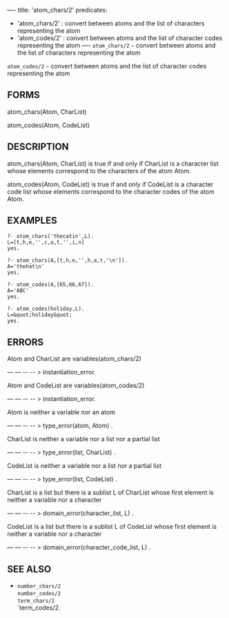 —-
title: 'atom_chars/2'
predicates:
 - 'atom_chars/2' : convert between atoms and the list of characters representing the atom
 - 'atom_codes/2' : convert between atoms and the list of character codes representing the atom
—-
`atom_chars/2` `—` convert between atoms and the list of characters representing the atom

`atom_codes/2` `—` convert between atoms and the list of character codes representing the atom


## FORMS

atom_chars(Atom, CharList)

atom_codes(Atom, CodeList)


## DESCRIPTION

atom_chars(Atom, CharList) is true if and only if CharList is a character list whose elements correspond to the characters of the atom Atom.

atom_codes(Atom, CodeList) is true if and only if CodeList is a character code list whose elements correspond to the character codes of the atom Atom.


## EXAMPLES

```
?- atom_chars('thecatin',L).
L=[t,h,e,'',c,a,t,'',i,n]
yes.
```

```
?- atom_chars(A,[t,h,e,'',h,a,t,'\n']).
A='thehat\n'
yes.
```

```
?- atom_codes(A,[65,66,67]).
A='ABC'
yes.
```

```
?- atom_codes(holiday,L).
L=&quot;holiday&quot;
yes.
```



## ERRORS

Atom and CharList are variables(atom_chars/2)

— — -- -- &gt; instantiation_error.

Atom and CodeList are variables(atom_codes/2)

— — -- -- &gt; instantiation_error.

Atom is neither a variable nor an atom

— — -- -- &gt; type_error(atom, Atom) .

CharList is neither a variable nor a list nor a partial list

— — -- -- &gt; type_error(list, CharList) .

CodeList is neither a variable nor a list nor a partial list

— — -- -- &gt; type_error(list, CodeList) .

CharList is a list but there is a sublist L of CharList whose first element is neither a variable nor a character

— — -- -- &gt; domain_error(character_list, L) .

CodeList is a list but there is a sublist L of CodeList whose first element is neither a variable nor a character

— — -- -- &gt; domain_error(character_code_list, L) .


## SEE ALSO

- `number_chars/2`  
`number_codes/2`  
`term_chars/2`  
`term_codes/2.
